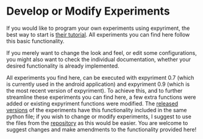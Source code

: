 # Develop or Modify Experiments

If you would like to program your own experiments using expyriment, the best way to start is [their tutorial](https://docs.expyriment.org/Tutorial.html).
All experiments you can find here follow this basic functionality.

If you merely want to change the look and feel, or edit some configurations, you might also want to check the individual documentation, whether your desired functionality is already implemented.

All experiments you find here, can be executed with expyriment 0.7 (which is currently used in the android application) and expyriment 0.9 (which is the most recent version of expyriment).
To achieve this, and to further streamline these experiments you can find here, a few extra functions were added or existing expyriment functions were modified.
The [released versions](https://github.com/mbroedl/cognitive-tasks-for-expyriment/releases) of the experiments have this functionality included in the same python file;
if you wish to change or modify experiments, I suggest to use the files from the [repository](https://github.com/mbroedl/cognitive-tasks-for-expyriment) as this would be easier.
You are welcome to suggest changes and make amendments to the functionality provided here!
